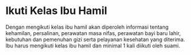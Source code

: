 # Ikuti Kelas Ibu Hamil

Dengan mengikuti kelas ibu hamil akan diperoleh informasi tentang kehamilan, persalinan, perawatan masa nifas, perawatan bayi baru lahir, kebutuhan dan pemenuhan gizi serta pelayanan kesehatan yang diterima. Ibu harus mengikuti kelas ibu hamil dan minimal 1 kali diikuti oleh suami.
